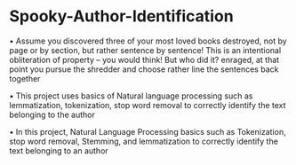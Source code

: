 # Spooky-Author-Identification

• Assume you discovered three of your most loved books destroyed, not by page or by section, but rather sentence by sentence! This is an intentional obliteration of property – you would think! But who did it? enraged, at that point you pursue the shredder and choose rather line the sentences back together

• This project uses basics of Natural language processing such as lemmatization, tokenization, stop word removal to correctly identify the text belonging to the author

• In this project, Natural Language Processing basics such as Tokenization, stop word removal, Stemming, and lemmatization to correctly identify the text belonging to an author
